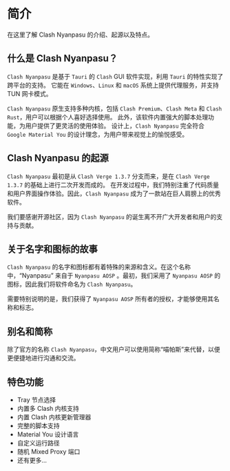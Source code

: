 # 简介

在这里了解 Clash Nyanpasu 的介绍、起源以及特点。

## 什么是 Clash Nyanpasu？

`Clash Nyanpasu` 是基于 `Tauri` 的 `Clash` GUI 软件实现，利用 `Tauri` 的特性实现了跨平台的支持。
它能在 `Windows`、`Linux` 和 `macOS` 系统上提供代理服务，并支持 TUN 网卡模式。

`Clash Nyanpasu` 原生支持多种内核，包括 `Clash Premium`、`Clash Meta` 和 `Clash Rust`，用户可以根据个人喜好选择使用。
此外，该软件内置强大的脚本处理功能，为用户提供了更灵活的使用体验。
设计上，`Clash Nyanpasu` 完全符合 `Google Material You` 的设计理念，为用户带来视觉上的愉悦感受。

## Clash Nyanpasu 的起源

`Clash Nyanpasu` 最初是从 `Clash Verge 1.3.7` 分支而来，是在 `Clash Verge 1.3.7` 的基础上进行二次开发而成的。
在开发过程中，我们特别注重了代码质量和用户界面操作体验。因此，`Clash Nyanpasu` 成为了一款站在巨人肩膀上的优秀软件。

我们要感谢开源社区，因为 `Clash Nyanpasu` 的诞生离不开广大开发者和用户的支持与贡献。

## 关于名字和图标的故事

`Clash Nyanpasu` 的名字和图标都有着特殊的来源和含义。在这个名称中，“Nyanpasu” 来自于 `Nyanpasu AOSP` 。最初，我们采用了 `Nyanpasu AOSP` 的图标，因此我们将软件命名为 `Clash Nyanpasu`。

需要特别说明的是，我们获得了 `Nyanpasu AOSP` 所有者的授权，才能够使用其名称和标志。

## 别名和简称

除了官方的名称 `Clash Nyanpasu`，中文用户可以使用简称“喵帕斯”来代替，以便更便捷地进行沟通和交流。

## 特色功能

- Tray 节点选择
- 内置多 Clash 内核支持
- 内置 Clash 内核更新管理器
- 完整的脚本支持
- Material You 设计语言
- 自定义运行路径
- 随机 Mixed Proxy 端口
- 还有更多...
